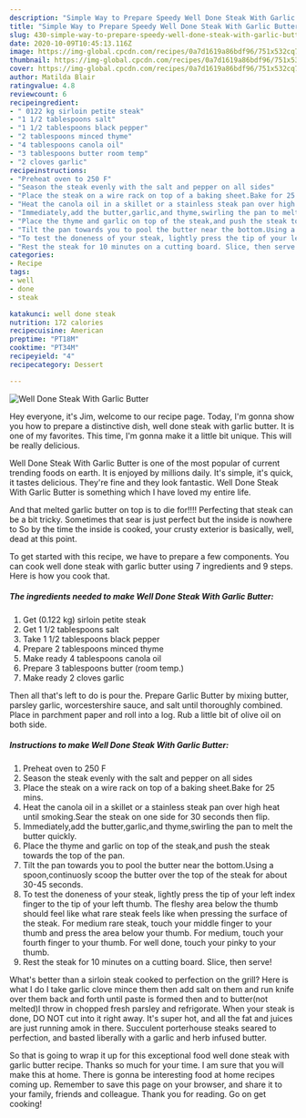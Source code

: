 ```yaml
---
description: "Simple Way to Prepare Speedy Well Done Steak With Garlic Butter"
title: "Simple Way to Prepare Speedy Well Done Steak With Garlic Butter"
slug: 430-simple-way-to-prepare-speedy-well-done-steak-with-garlic-butter
date: 2020-10-09T10:45:13.116Z
image: https://img-global.cpcdn.com/recipes/0a7d1619a86bdf96/751x532cq70/well-done-steak-with-garlic-butter-recipe-main-photo.jpg
thumbnail: https://img-global.cpcdn.com/recipes/0a7d1619a86bdf96/751x532cq70/well-done-steak-with-garlic-butter-recipe-main-photo.jpg
cover: https://img-global.cpcdn.com/recipes/0a7d1619a86bdf96/751x532cq70/well-done-steak-with-garlic-butter-recipe-main-photo.jpg
author: Matilda Blair
ratingvalue: 4.8
reviewcount: 6
recipeingredient:
- " 0122 kg sirloin petite steak"
- "1 1/2 tablespoons salt"
- "1 1/2 tablespoons black pepper"
- "2 tablespoons minced thyme"
- "4 tablespoons canola oil"
- "3 tablespoons butter room temp"
- "2 cloves garlic"
recipeinstructions:
- "Preheat oven to 250 F"
- "Season the steak evenly with the salt and pepper on all sides"
- "Place the steak on a wire rack on top of a baking sheet.Bake for 25 mins."
- "Heat the canola oil in a skillet or a stainless steak pan over high heat until smoking.Sear the steak on one side for 30 seconds then flip."
- "Immediately,add the butter,garlic,and thyme,swirling the pan to melt the butter quickly."
- "Place the thyme and garlic on top of the steak,and push the steak towards the top of the pan."
- "Tilt the pan towards you to pool the butter near the bottom.Using a spoon,continuosly scoop the butter over the top of the steak for about 30-45 seconds."
- "To test the doneness of your steak, lightly press the tip of your left index finger to the tip of your left thumb. The fleshy area below the thumb should feel like what rare steak feels like when pressing the surface of the steak. For medium rare steak, touch your middle finger to your thumb and press the area below your thumb. For medium, touch your fourth finger to your thumb. For well done, touch your pinky to your thumb."
- "Rest the steak for 10 minutes on a cutting board. Slice, then serve!"
categories:
- Recipe
tags:
- well
- done
- steak

katakunci: well done steak 
nutrition: 172 calories
recipecuisine: American
preptime: "PT18M"
cooktime: "PT34M"
recipeyield: "4"
recipecategory: Dessert

---
```



![Well Done Steak With Garlic Butter](https://img-global.cpcdn.com/recipes/0a7d1619a86bdf96/751x532cq70/well-done-steak-with-garlic-butter-recipe-main-photo.jpg)

Hey everyone, it's Jim, welcome to our recipe page. Today, I'm gonna show you how to prepare a distinctive dish, well done steak with garlic butter. It is one of my favorites. This time, I'm gonna make it a little bit unique. This will be really delicious.

Well Done Steak With Garlic Butter is one of the most popular of current trending foods on earth. It is enjoyed by millions daily. It's simple, it's quick, it tastes delicious. They're fine and they look fantastic. Well Done Steak With Garlic Butter is something which I have loved my entire life.

And that melted garlic butter on top is to die for!!!! Perfecting that steak can be a bit tricky. Sometimes that sear is just perfect but the inside is nowhere to So by the time the inside is cooked, your crusty exterior is basically, well, dead at this point.


To get started with this recipe, we have to prepare a few components. You can cook well done steak with garlic butter using 7 ingredients and 9 steps. Here is how you cook that.

<!--inarticleads1-->

##### The ingredients needed to make Well Done Steak With Garlic Butter:

1. Get  (0.122 kg) sirloin petite steak
1. Get 1 1/2 tablespoons salt
1. Take 1 1/2 tablespoons black pepper
1. Prepare 2 tablespoons minced thyme
1. Make ready 4 tablespoons canola oil
1. Prepare 3 tablespoons butter (room temp.)
1. Make ready 2 cloves garlic


Then all that&#39;s left to do is pour the. Prepare Garlic Butter by mixing butter, parsley garlic, worcestershire sauce, and salt until thoroughly combined. Place in parchment paper and roll into a log. Rub a little bit of olive oil on both side. 

<!--inarticleads2-->

##### Instructions to make Well Done Steak With Garlic Butter:

1. Preheat oven to 250 F
1. Season the steak evenly with the salt and pepper on all sides
1. Place the steak on a wire rack on top of a baking sheet.Bake for 25 mins.
1. Heat the canola oil in a skillet or a stainless steak pan over high heat until smoking.Sear the steak on one side for 30 seconds then flip.
1. Immediately,add the butter,garlic,and thyme,swirling the pan to melt the butter quickly.
1. Place the thyme and garlic on top of the steak,and push the steak towards the top of the pan.
1. Tilt the pan towards you to pool the butter near the bottom.Using a spoon,continuosly scoop the butter over the top of the steak for about 30-45 seconds.
1. To test the doneness of your steak, lightly press the tip of your left index finger to the tip of your left thumb. The fleshy area below the thumb should feel like what rare steak feels like when pressing the surface of the steak. For medium rare steak, touch your middle finger to your thumb and press the area below your thumb. For medium, touch your fourth finger to your thumb. For well done, touch your pinky to your thumb.
1. Rest the steak for 10 minutes on a cutting board. Slice, then serve!


What&#39;s better than a sirloin steak cooked to perfection on the grill? Here is what I do I take garlic clove mince them then add salt on them and run knife over them back and forth until paste is formed then and to butter(not melted)I throw in chopped fresh parsley and refrigorate. When your steak is done, DO NOT cut into it right away. It&#39;s super hot, and all the fat and juices are just running amok in there. Succulent porterhouse steaks seared to perfection, and basted liberally with a garlic and herb infused butter. 

So that is going to wrap it up for this exceptional food well done steak with garlic butter recipe. Thanks so much for your time. I am sure that you will make this at home. There is gonna be interesting food at home recipes coming up. Remember to save this page on your browser, and share it to your family, friends and colleague. Thank you for reading. Go on get cooking!

